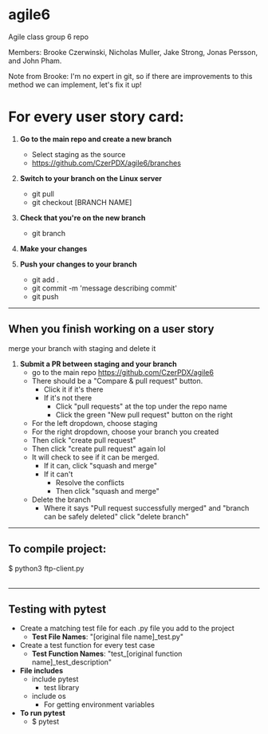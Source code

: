 # agile6
Agile class group 6 repo

Members:
Brooke Czerwinski,
Nicholas Muller,
Jake Strong,
Jonas Persson, and
John Pham.

Note from Brooke: I'm no expert in git, so if there are improvements to this method we can implement, let's fix it up!

# For every user story card:

1. **Go to the main repo and create a new branch**<br>
    - Select staging as the source
    - https://github.com/CzerPDX/agile6/branches

2. **Switch to your branch on the Linux server**
    - git pull
    - git checkout [BRANCH NAME]

3. **Check that you're on the new branch**
    - git branch

4. **Make your changes**

5. **Push your changes to your branch**
    - git add .
    - git commit -m 'message describing commit'
    - git push

<hr>

## When you finish working on a user story
merge your branch with staging and delete it

1. **Submit a PR between staging and your branch**
    - go to the main repo https://github.com/CzerPDX/agile6
    - There should be a "Compare & pull request" button. 
      - Click it if it's there
      - If it's not there
        - Click "pull requests" at the top under the repo name
        - Click the green "New pull request" button on the right
    - For the left dropdown, choose staging
    - For the right dropdown, choose your branch you created
    - Then click "create pull request"
    - Then click "create pull request" again lol
    - It will check to see if it can be merged.
      - If it can, click "squash and merge"
      - If it can't
        - Resolve the conflicts
        - Then click "squash and merge"
    - Delete the branch
      - Where it says "Pull request successfully merged" and "branch can be safely deleted" click "delete branch"
      

<hr>

## To compile project:
$ python3 ftp-client.py
<br><br>

<hr>

## Testing with pytest
- Create a matching test file for each .py file you add to the project
    - **Test File Names**: "[original file name]_test.py"
- Create a test function for every test case
    - **Test Function Names**: "test_[original function name]_test_description"
- **File includes**
    - include pytest
        - test library
    - include os
        - For getting environment variables
- **To run pytest**
    - $ pytest
